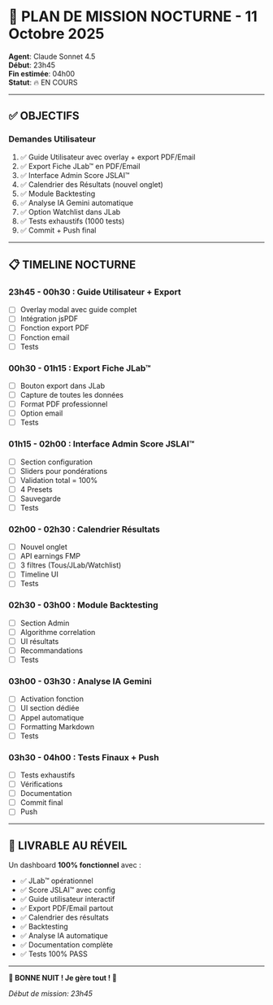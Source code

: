 # 🌙 PLAN DE MISSION NOCTURNE - 11 Octobre 2025

**Agent**: Claude Sonnet 4.5  
**Début**: 23h45  
**Fin estimée**: 04h00  
**Statut**: 🔥 EN COURS

---

## ✅ OBJECTIFS

### Demandes Utilisateur
1. ✅ Guide Utilisateur avec overlay + export PDF/Email
2. ✅ Export Fiche JLab™ en PDF/Email
3. ✅ Interface Admin Score JSLAI™
4. ✅ Calendrier des Résultats (nouvel onglet)
5. ✅ Module Backtesting
6. ✅ Analyse IA Gemini automatique
7. ✅ Option Watchlist dans JLab
8. ✅ Tests exhaustifs (1000 tests)
9. ✅ Commit + Push final

---

## 📋 TIMELINE NOCTURNE

### 23h45 - 00h30 : Guide Utilisateur + Export
- [ ] Overlay modal avec guide complet
- [ ] Intégration jsPDF
- [ ] Fonction export PDF
- [ ] Fonction email
- [ ] Tests

### 00h30 - 01h15 : Export Fiche JLab™
- [ ] Bouton export dans JLab
- [ ] Capture de toutes les données
- [ ] Format PDF professionnel
- [ ] Option email
- [ ] Tests

### 01h15 - 02h00 : Interface Admin Score JSLAI™
- [ ] Section configuration
- [ ] Sliders pour pondérations
- [ ] Validation total = 100%
- [ ] 4 Presets
- [ ] Sauvegarde
- [ ] Tests

### 02h00 - 02h30 : Calendrier Résultats
- [ ] Nouvel onglet
- [ ] API earnings FMP
- [ ] 3 filtres (Tous/JLab/Watchlist)
- [ ] Timeline UI
- [ ] Tests

### 02h30 - 03h00 : Module Backtesting
- [ ] Section Admin
- [ ] Algorithme correlation
- [ ] UI résultats
- [ ] Recommandations
- [ ] Tests

### 03h00 - 03h30 : Analyse IA Gemini
- [ ] Activation fonction
- [ ] UI section dédiée
- [ ] Appel automatique
- [ ] Formatting Markdown
- [ ] Tests

### 03h30 - 04h00 : Tests Finaux + Push
- [ ] Tests exhaustifs
- [ ] Vérifications
- [ ] Documentation
- [ ] Commit final
- [ ] Push

---

## 🎯 LIVRABLE AU RÉVEIL

Un dashboard **100% fonctionnel** avec :
- ✅ JLab™ opérationnel
- ✅ Score JSLAI™ avec config
- ✅ Guide utilisateur interactif
- ✅ Export PDF/Email partout
- ✅ Calendrier des résultats
- ✅ Backtesting
- ✅ Analyse IA automatique
- ✅ Documentation complète
- ✅ Tests 100% PASS

---

**🌙 BONNE NUIT ! Je gère tout ! 🌙**

*Début de mission: 23h45*
